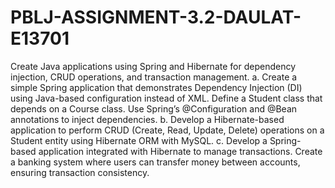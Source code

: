 # PBLJ-ASSIGNMENT-3.2-DAULAT-E13701
Create Java applications using Spring and Hibernate for dependency injection, CRUD operations, and transaction management.
a. Create a simple Spring application that demonstrates Dependency Injection (DI) using Java-based configuration instead of XML. Define a Student class that depends on a Course class. Use Spring’s @Configuration and @Bean annotations to inject dependencies.
b. Develop a Hibernate-based application to perform CRUD (Create, Read, Update, Delete) operations on a Student entity using Hibernate ORM with MySQL.
c. Develop a Spring-based application integrated with Hibernate to manage transactions. Create a banking system where users can transfer money between accounts, ensuring transaction consistency.
